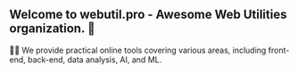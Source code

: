 ## Welcome to webutil.pro - Awesome Web Utilities organization. 👋

<!--

**Here are some ideas to get you started:**

🙋‍♀️ 🙋‍♀️ A short introduction - what is your organization all about?
🌈 Contribution guidelines - how can the community get involved?
👩‍💻 Useful resources - where can the community find your docs? Is there anything else the community should know?
🍿 Fun facts - what does your team eat for breakfast?
🧙 Remember, you can do mighty things with the power of [Markdown](https://docs.github.com/github/writing-on-github/getting-started-with-writing-and-formatting-on-github/basic-writing-and-formatting-syntax)
-->

🙋‍♀ We provide practical online tools covering various areas, including front-end, back-end, data analysis, AI, and ML. 
